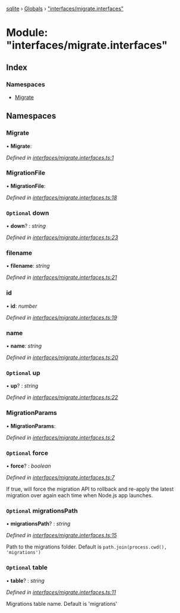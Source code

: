 [sqlite](../README.md) › [Globals](../globals.md) › ["interfaces/migrate.interfaces"](_interfaces_migrate_interfaces_.md)

# Module: "interfaces/migrate.interfaces"

## Index

### Namespaces

* [Migrate](_interfaces_migrate_interfaces_.md#migrate)

## Namespaces

###  Migrate

• **Migrate**:

*Defined in [interfaces/migrate.interfaces.ts:1](https://github.com/kriasoft/node-sqlite/blob/8aac44a/src/interfaces/migrate.interfaces.ts#L1)*

###  MigrationFile

• **MigrationFile**:

*Defined in [interfaces/migrate.interfaces.ts:18](https://github.com/kriasoft/node-sqlite/blob/8aac44a/src/interfaces/migrate.interfaces.ts#L18)*

### `Optional` down

• **down**? : *string*

*Defined in [interfaces/migrate.interfaces.ts:23](https://github.com/kriasoft/node-sqlite/blob/8aac44a/src/interfaces/migrate.interfaces.ts#L23)*

###  filename

• **filename**: *string*

*Defined in [interfaces/migrate.interfaces.ts:21](https://github.com/kriasoft/node-sqlite/blob/8aac44a/src/interfaces/migrate.interfaces.ts#L21)*

###  id

• **id**: *number*

*Defined in [interfaces/migrate.interfaces.ts:19](https://github.com/kriasoft/node-sqlite/blob/8aac44a/src/interfaces/migrate.interfaces.ts#L19)*

###  name

• **name**: *string*

*Defined in [interfaces/migrate.interfaces.ts:20](https://github.com/kriasoft/node-sqlite/blob/8aac44a/src/interfaces/migrate.interfaces.ts#L20)*

### `Optional` up

• **up**? : *string*

*Defined in [interfaces/migrate.interfaces.ts:22](https://github.com/kriasoft/node-sqlite/blob/8aac44a/src/interfaces/migrate.interfaces.ts#L22)*

###  MigrationParams

• **MigrationParams**:

*Defined in [interfaces/migrate.interfaces.ts:2](https://github.com/kriasoft/node-sqlite/blob/8aac44a/src/interfaces/migrate.interfaces.ts#L2)*

### `Optional` force

• **force**? : *boolean*

*Defined in [interfaces/migrate.interfaces.ts:7](https://github.com/kriasoft/node-sqlite/blob/8aac44a/src/interfaces/migrate.interfaces.ts#L7)*

If true, will force the migration API to rollback and re-apply the latest migration over
again each time when Node.js app launches.

### `Optional` migrationsPath

• **migrationsPath**? : *string*

*Defined in [interfaces/migrate.interfaces.ts:15](https://github.com/kriasoft/node-sqlite/blob/8aac44a/src/interfaces/migrate.interfaces.ts#L15)*

Path to the migrations folder. Default is `path.join(process.cwd(), 'migrations')`

### `Optional` table

• **table**? : *string*

*Defined in [interfaces/migrate.interfaces.ts:11](https://github.com/kriasoft/node-sqlite/blob/8aac44a/src/interfaces/migrate.interfaces.ts#L11)*

Migrations table name. Default is 'migrations'
